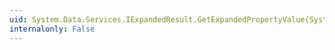 ```yaml
---
uid: System.Data.Services.IExpandedResult.GetExpandedPropertyValue(System.String)
internalonly: False
---
```

